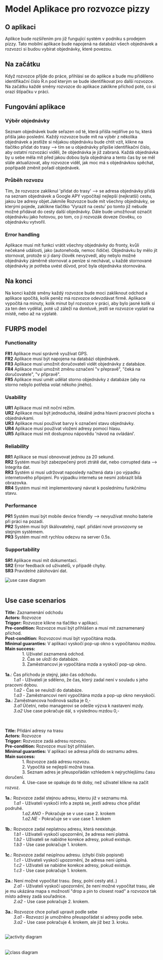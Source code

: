 # Model Aplikace pro rozvozce pizzy
## O aplikaci
Aplikce bude rozšířením pro již fungující systém v podniku s prodejem pizzy. Tato mobilní aplikace bude napojená na databázi všech objednávek a rozvozci si budou vybírat objednávky, které povezou. 
## Na začátku
Když rozvozce příjde do práce, přihlásí se do aplikce a bude mu přiděleno identifikační číslo R.n pod kterým se bude identifikovat pro další rozvozce. Na začátku každé směny rozvozce do aplikace zaklikne příchod poté, co si orazí štípačku v práci.
## Fungování aplikace
### Výběr objednávky
Seznam objednávek bude seřazen od té, která přišla nejdříve po tu, která přišla jako poslední.
Každý rozvozce bude mít na výběr z několika objednávek a jestliže si nějakou objednávku bude chtít vzít, klikne na tlačítko přidat do trasy --> tím se u objednávky připíše identifikační číslo, aby ostatní rozvozáci viděli, že objednávka je již zabraná.
Každá objednávka by u sebe měla mít před jakou dobou byla objednána a tento čas by se měl stále aktualizovat, aby rozvozce viděl, jak moc má s objednávkou spěchat, popřípadě změnit pořadí objednávek.
### Průběh rozvozu
Tím, že rozvozce zakliknul 'přidat do trasy' --> se adresa objednávky přidá na seznam objednávek a Google APY vypočítají nejlepší (nejkratší) cestu, jakou lze adresy objet.Jakmile Rozvozce bude mít všechny objednávky, se kterými pojede, zaklikne tlačítko 'Vyrazit na cestu' po tomto již nebude možné přidávat do cesty další objednávky. Dále bude umožňovat označit objednávku jako hotovou, po tom, co ji rozvozák doveze člověku, co objednávku vytvořil. 
### Error handling
Aplikace musí mít funkci vrátit všechny objednávky do fronty, kvůli nečekané události, jako (autonehoda, nemoc řidiče). 
Objednávku by mělo jít stornovat, protože si ji daný člověk nevyzvedl, aby nebylo možné objednávky záměrně stornovat a peníze si nechávat, u každé stornované objednávky je potřeba uvést důvod, proč byla objednávka stornována.
## Na konci
Na konci každé směny každý rozvozce bude moci zakliknout odchod a aplikace spočítá, kolik peněz má rozvozce odevzdávat firmě. Aplikace vypočítá na minuty, kolik minut byl rozvozce v práci, aby bylo jasné kolik si za ten den vydělal, poté už záleží na domluvě, jestli se rozvozce vyplatí na místě, nebo až na výplatě.

 

## FURPS model

### Functionality
**FR1** Aplikace musí správně využívat GPS.<br>
**FR2** Aplikace musí být napojena na databázi objednávek.<br>
**FR3** Aplikace musí umožnit doručovateli vidět objednávky z databáze.<br>
**FR4** Aplikace musí umožnit změnu označení "v přepravě", "čeká na doručovatele", "v přípravě".<br>
**FR5** Aplikace musí umět udělat storno objednávky z databáze (aby na storno nebylo potřeba volat někoho jiného).<br>

### Usability
**UR1** Aplikace musí mít noční režim.<br>
**UR2** Aplikace musí být jednoduchá, ideálně jedna hlavní pracovní plocha s objednávkami.<br>
**UR3** Aplikace musí používat barvy k označení stavu objednávky.<br>
**UR4** Aplikace musí používat vložení adresy pomocí hlasu.<br>
**UR5** Aplikace musí mít dostupnou nápovědu 'návod na ovládání'.</br>

### Reliability
**RR1** Aplikace se musí obnovovat jednou za 20 sekund.<br>
**RR2** Systém musí být zabezpečený proti ztrátě dat, nebo corrupted data --> Integrita dat.<br>
**RR3** Systém si musí udržovat naposledy načtená data i po výpadku internetového připojení. Po výpadku internetu se nesmí zobrazit bílá obrazovka.<br>
**RR4** Systém musí mít implementovaný návrat k poslednímu funkčnímu stavu.<br>

### Performance
**PR1** Systém musí být mobile device friendly --> nevyužívat mnoho baterie při práci na pozadí.<br>
**PR2** Systém musí být škálovatelný, např. přidání nové provozovny se stejným systémem.<br>
**PR3** Systém musí mít rychlou odezvu na server 0.5s.<br>

### Supportability
**SR1** Aplikace musí mít dokumentaci.<br>
**SR2** Error feedback od uživatelů, v případě chyby.<br>
**SR3** Pravidelné zálohování dat.<br>


![use case diagram](https://github.com/ricardoboh/swi_project/blob/main/use_case_pic.png?raw=true)
</br></br>

## Use case scenarios
**Title:** Zaznamenání odchodu</br>
**Actors:** Rozvozce</br>
**Trigger:** Rozvozce klikne na tlačítko v aplikaci.</br>
**Pre-condition:** Rozvozce musí být přihlášen a musí mít zaznamenaný příchod.</br>
**Post-condition:** Rozvozcovi musí být vypočítána mzda.</br>
**Minimal guaranties:** V aplikaci vyskočí pop-up okno s vypočítanou mzdou.</br>
**Main success:**</br>
&emsp;&emsp;&emsp;&emsp;1. Uživatel zaznamená odchod.</br>
&emsp;&emsp;&emsp;&emsp;2. Čas se uloží do databáze.</br>
&emsp;&emsp;&emsp;&emsp;3. Zaměstnancovi je vypočítána mzda a vyskočí pop-up okno.</br></br>
**1a.**: Čas příchodu je stejný, jako čas odchodu.</br>
&emsp;&emsp;*1.a1* - Uživateli je sděleno, že čas, který zadal není v souladu s jeho pracovní dobou.</br>
&emsp;&emsp;*1.a2* - Čas se neuloží do databáze.</br>
&emsp;&emsp;*1.a3* - Zaměstnancovi není vypočítána mzda a pop-up okno nevyskočí.</br>
**3a.**: Zaměstnancova hodinová sazba je 0,-</br>
&emsp;&emsp;*3.a1* Účetní, nebo managerovi se odešle výzva k nastavení mzdy.</br>
&emsp;&emsp;*3.a2* Use case pokračuje dál, s výslednou mzdou 0,-</br>
</br>
</br>

**Title:** Přidání adresy na trasu</br>
**Actors:** Rozvozce</br>
**Trigger:** Rozvozce zadá adresu rozvozu.</br>
**Pre-condition:** Rozvozce musí být přihlášen.</br>
**Minimal guaranties:** V aplikaci se adresa přidá do seznamu adres.</br>
**Main success:**</br>
&emsp;&emsp;&emsp;&emsp;1. Rozvozce zadá adresu rozvozu.</br>
&emsp;&emsp;&emsp;&emsp;2. Vypočítá se nejlepší možná trasa.</br>
&emsp;&emsp;&emsp;&emsp;3. Seznam adres je přeuspořádán vzhledem k nejrychlejšímu času doručení.</br>
&emsp;&emsp;&emsp;&emsp;4. Use-case se opakuje do té doby, než uživatel klikne na začít rozvoz.</br></br>
**1a.**: Rozvozce zadal stejnou adresu, kterou již v seznamu má.</br>
&emsp;&emsp;*1.a1* - Uživateli vyskočí info a zeptá se, jestli adresu chce přidat podruhé.</br>
&emsp;&emsp;&emsp;&emsp;*1.a2.ANO* - Pokračuje se v use case 2. krokem</br>
&emsp;&emsp;&emsp;&emsp;*1.a2.NE* - Pokračuje se v use case 1. krokem</br>
</br>
**1b.**: Rozvozce zadal neplatnou adresu, která neexistuje.</br>
&emsp;&emsp;*1.b1* - Uživateli vyskočí upozornění, že adresa není platná.</br>
&emsp;&emsp;*1.b2* - Uživateli se nabídne korekce adresy, pokud existuje.</br>
&emsp;&emsp;*1.b3* - Use case pokračuje 1. krokem.</br>
</br>
**1c.**: Rozvozce zadal neúplnou adresu. (chybí číslo popisné)</br>
&emsp;&emsp;*1.c1* - Uživateli vyskočí upozornění, že adresa není úplná.</br>
&emsp;&emsp;*1.c2* - Uživateli se nabídne korekce adresy, pokud existuje.</br>
&emsp;&emsp;*1.c3* - Use case pokračuje 1. krokem.</br>
</br>
**2a.**: Není možné vypočítat trasu. (lesy, polní cesty atd..)</br>
&emsp;&emsp;*2.a1* - Uživateli vyskočí upozornění, že není možné vypočítat trasu, ale je mu ukázána mapa s možností "drop a pin to closest road" a rozvozce tak místo adresy zadá souřadnice.</br>
&emsp;&emsp;*2.a2* - Use case pokračuje 2. krokem.</br>
</br>
**3a.**: Rozvozce chce pořadí upravit podle sebe</br>
&emsp;&emsp;*3.a1* - Rozvozci je umožněno přeuspořádat si adresy podle sebe.</br>
&emsp;&emsp;*3.a2* - Use case pokračuje 4. krokem, ale již bez 3. kroku.</br>
</br>

![activity diagram](https://github.com/ricardoboh/swi_project/blob/main/activity_diagram_swi.png?raw=true)
<br/><br/><br/>
![class diagram](https://github.com/ricardoboh/swi_project/blob/main/class_diagram.png?raw=true)
